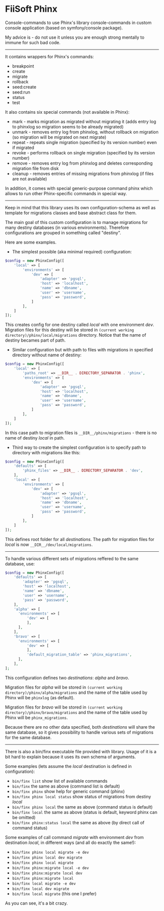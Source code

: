# FiiSoft Phinx

Console-commands to use Phinx's library console-commands in custom console application (based on symfony/console package).

My advice is - do not use it unless you are enough strong mentally to immune for such bad code. 

---------------------------------

It contains wrappers for Phinx's commands:

* breakpoint
* create
* migrate
* rollback
* seed:create
* seed:run
* status
* test

It also contains six special commands (not available in Phinx):
* mark - marks migration as migrated without migrating it (adds entry log to phinxlog so migration seems to be already migrated)
* unmark - removes entry log from phinxlog, without rollback on migration (so migration will be migrated on next migrate)
* repeat - repeats single migration (specified by its version number) even if migrated
* revoke - performs rollback on single migration (specified by its version number) 
* remove - removes entry log from phinxlog and deletes corresponding migration file from disk 
* cleanup - removes entries of missing migrations from phinxlog (if files are not available)

In addition, it comes with special generic-purpose command phinx which allows to run other Phinx-specific commands in special way.

---------------------------------

Keep in mind that this library uses its own configuration-schema as well as template for migrations classes and base abstract class for them.

The main goal of this custom configuration is to manage migrations for many destiny databases (in various environments).
Therefore configurations are grouped in something called "destiny".

Here are some examples.

- The simplest possible (aka minimal required) configuration:

```php
$config = new PhinxConfig([
    'local' => [
        'environments' => [
            'dev' => [
                'adapter' => 'pgsql',
                'host' => 'localhost',
                'name' => 'dbname',
                'user' => 'username',
                'pass' => 'password',
            ]
        ],
    ]
]);
```
This creates config for one destiny called _local_ with one environment _dev_.
Migration files for this destiny will be stored in `(current working directory)/phinx/local/migrations` directory.
Notice that the name of destiny becames part of path. 

- Similar configuration but with path to files with migrations in specified directory without name of destiny:

```php
$config = new PhinxConfig([
    'local' => [
        'paths_root' => __DIR__ . DIRECTORY_SEPARATOR . 'phinx',
        'environments' => [
            'dev' => [
                'adapter' => 'pgsql',
                'host' => 'localhost',
                'name' => 'dbname',
                'user' => 'username',
                'pass' => 'password',
            ]
        ],
    ]
]);
```
In this case path to migration files is `__DIR__/phinx/migrations` - there is no name of destiny _local_ in path.

- Third way to create the simplest configuration is to specify path to directory with migrations like this:

```php
$config = new PhinxConfig([
    'defaults' => [
        'phinx_files' => __DIR__ . DIRECTORY_SEPARATOR . 'dev',
    ],
    'local' => [
        'environments' => [
            'dev' => [
                'adapter' => 'pgsql',
                'host' => 'localhost',
                'name' => 'dbname',
                'user' => 'username',
                'pass' => 'password',
            ]
        ],
    ]
]);
```
This defines root folder for all _destinations_. The path for migration files for _local_ is now `__DIR__/dev/local/migrations`.

---

To handle various different sets of migrations reffered to the same database, use:

```php
$config = new PhinxConfig([
    'defaults' => [
        'adapter' => 'pgsql',
        'host' => 'localhost',
        'name' => 'dbname',
        'user' => 'username',
        'pass' => 'password',
    ],
    'alpha' => [
      'environments' => [
          'dev' => [
          ],
      ],
    ],
    'bravo' => [
      'environments' => [
          'dev' => [
          ],
          'default_migration_table' => 'phinx_migrations',
      ],
    ],
];
```

This configuration defines two _destinations_: _alpha_ and _bravo_.

Migration files for _alpha_ will be stored in `(current working directory)/phinx/alpha/migrations`
and the name of the table used by Phinx will be `phinxlog` (as default).

Migration files for _bravo_ will be stored in `(current working directory)/phinx/bravo/migrations`
and the name of the table used by Phinx will be `phinx_migrations`.

Because there are no other data specified, both _destinations_ will share the same database, so it gives possibility
to handle various sets of migrations for the same database.

-----------------------

There is also a bin/finx executable file provided with library.
Usage of it is a bit hard to explain because it uses its own schema of arguments.

Some examples (lets assume the _local_ destination is defined in configuration):

- `bin/finx list` show list of available commands
- `bin/finx` the same as above (command list is default)
- `bin/finx phinx` show help for generic command (phinx)
- `bin/finx phinx local status` show status of migrations from destiny _local_
- `bin/finx phinx local` the same as above (command status is default)
- `bin/finx local` the same as above (status is default, keyword phinx can be omitted)
- `bin/finx phinx:status local` the same as above (by direct call of command status)

Some examples of call command _migrate_ with environment _dev_ from destination _local_,
in different ways (and all do exactly the same!):

- `bin/finx phinx local migrate -e dev` 
- `bin/finx phinx local dev migrate` 
- `bin/finx phinx local migrate` 
- `bin/finx phinx:migrate local -e dev` 
- `bin/finx phinx:migrate local dev` 
- `bin/finx phinx:migrate local` 
- `bin/finx local migrate -e dev` 
- `bin/finx local dev migrate` 
- `bin/finx local migrate` (this one I prefer)

As you can see, it's a bit crazy.